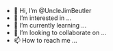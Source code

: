 - 👋 Hi, I’m @UncleJimBeutler
- 👀 I’m interested in ...
- 🌱 I’m currently learning ...
- 💞️ I’m looking to collaborate on ...
- 📫 How to reach me ...

<!---
UncleJimBeutler/UncleJimBeutler is a ✨ special ✨ repository because its `README.md` (this file) appears on your GitHub profile.
You can click the Preview link to take a look at your changes.
--->
